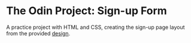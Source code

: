 # The Odin Project: Sign-up Form

A practice project with HTML and CSS, creating the sign-up page layout from the provided <a href="https://raw.githubusercontent.com/ykoziy/odin-signup-form/main/sign-up-form-design.png" target="_blank">design</a>.